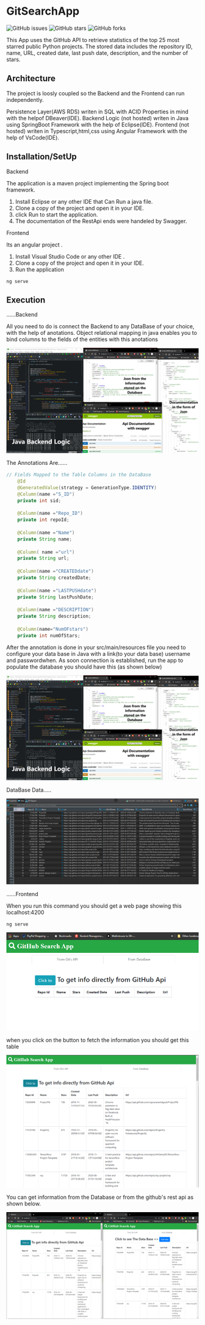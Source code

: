 # GitSearchApp
![GitHub issues](https://img.shields.io/github/issues/inamjr/GitSearchApp)
![GitHub stars](https://img.shields.io/github/stars/inamjr/GitSearchApp)
![GitHub forks](https://img.shields.io/github/forks/inamjr/GitSearchApp)

This App uses the GitHub API to retrieve statistics of the top 25 most starred public Python projects.
The stored data includes the repository ID, name, URL, created date, last push date, description, and the number of stars.

## Architecture

The project is loosly coupled so the Backend and the Frontend can run independently.

Persistence Layer(AWS RDS) writen in SQL with ACID Properties in mind with the helpof DBeaver(IDE).
Backend Logic (not hosted) writen in Java using SpringBoot Framework with the help of Eclipse(IDE).
Frontend (not hosted) writen in Typescript,html,css using Angular Framework with the help of VsCode(IDE).


## Installation/SetUp

Backend

The application is a maven project implementing the Spring boot framework.
1) Install Eclipse or any other IDE that Can Run a java file.
2) Clone a copy of the project and open it in your IDE. 
3) click Run to start the application.
4) The documentation of the RestApi ends were handeled by Swagger.

Frontend

Its an angular project .
1) Install Visual Studio Code or any other IDE .
2) Clone a copy of the project and open it in your IDE. 
3) Run the application 

```angular
ng serve
```

## Execution

......Backend

All you need to do is connect the Backend to any DataBase of your choice, with the help of anotations.
 Object relational mapping in java enables you to bind columns to the fields of the entities with this anotations
 
 
![](Backend.PNG)

The Annotations Are......

```java
// Fields Mapped to the Table Columns in the DataBase
	@Id
	@GeneratedValue(strategy = GenerationType.IDENTITY)
	@Column(name ="S_ID")
	private int sid;
	
	@Column(name ="Repo_ID")
	private int repoId;
	
	@Column(name ="Name")
	private String name;
	
	@Column( name ="url")
	private String url;
	
	@Column(name ="CREATEDdate")
	private String createdDate;
	
	@Column(name ="LASTPUSHdate")
	private String lastPushDate;
	
	@Column(name ="DESCRIPTION")
	private String description;
	
	@Column(name="NumOFstars")
	private int numOfStars;
```

After the annotation is done in your src/main/resources file you need to configure your data base in Java with a 
link(to your data base) username and passwordwhen. As soon connection is established, run the app to populate
the database you should have this (as shown below)

![](Backend.PNG)

DataBase Data.....


![](ImgOfdb.PNG)


......Frontend

When you run this command you should get a web page showing this localhost:4200

```angular
ng serve
```
![](firstpage.PNG)

 when you click on the button to fetch the information you should get this table 

![](Gitdata.PNG)

You can get information from the Database or from the github's rest api as shown below.

![](frontendcomparition.PNG)
